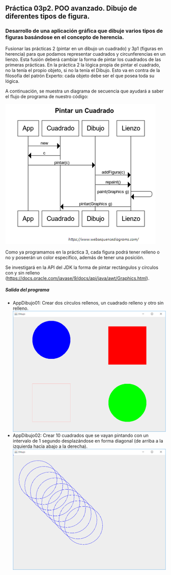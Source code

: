 ## Práctica 03p2. POO avanzado. Dibujo de diferentes tipos de figura. 
### Desarrollo de una aplicación gráfica que dibuje varios tipos de figuras basándose en el concepto de herencia.

Fusionar las prácticas 2 (pintar en un dibujo un cuadrado) y 3p1 (figuras en herencia) para que podamos representar cuadrados y circunferencias en un lienzo. Esta fusión deberá cambiar la forma de pintar los cuadrados de las primeras prácticas. En la práctica 2 la lógica propia de pintar el cuadrado, no la tenía el propio objeto, si no la tenía el Dibujo. Esto va en contra de la filosofía del patrón Experto: cada objeto debe ser el que posea toda su lógica.

A continuación, se muestra un diagrama de secuencia que ayudará a saber el flujo de programa de nuestro código:

![alt text](https://raw.githubusercontent.com/DavidContrerasICAI/javaCourseExamples/master/03p2.dibujoHerencia/_diagramaSecuencia.png)

Como ya programamos en la práctica 3, cada figura podrá tener relleno o no y poseerán un color específico, además de tener una posición.

Se investigará en la API del JDK la forma de pintar rectángulos y círculos con y sin relleno (https://docs.oracle.com/javase/9/docs/api/java/awt/Graphics.html).

##### Salida del programa

* AppDibujo01: Crear dos círculos rellenos, un cuadrado relleno y otro sin relleno.
![alt text](https://raw.githubusercontent.com/DavidContrerasICAI/javaCourseExamples/master/03p2.dibujoHerencia/output1.jpg)
* AppDibujo02: Crear 10 cuadrados que se vayan pintando con un intervalo de 1 segundo desplazándose en forma diagonal (de arriba a la izquierda hacia abajo a la derecha).
![alt text](https://raw.githubusercontent.com/DavidContrerasICAI/javaCourseExamples/master/03p2.dibujoHerencia/output2.jpg)



